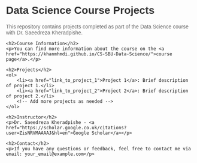 <!DOCTYPE html>
<html lang="en">
<head>
    <meta charset="UTF-8">
    <meta name="viewport" content="width=device-width, initial-scale=1.0">
    <title>Data Science Course Projects</title>
    <style>
        body {
            font-family: Arial, sans-serif;
            margin: 20px;
            padding: 20px;
        }
        h1, h2, h3 {
            color: #333;
        }
        p {
            color: #666;
        }
        a {
            color: #007bff;
            text-decoration: none;
        }
    </style>
</head>
<body>
    <h1>Data Science Course Projects</h1>
    <p>This repository contains projects completed as part of the Data Science course with Dr. Saeedreza Kheradpishe.</p>

    <h2>Course Information</h2>
    <p>You can find more information about the course on the <a href="https://khanmhmdi.github.io/CS-SBU-Data-Science/">course page</a>.</p>

    <h2>Projects</h2>
    <ol>
        <li><a href="link_to_project_1">Project 1</a>: Brief description of project 1.</li>
        <li><a href="link_to_project_2">Project 2</a>: Brief description of project 2.</li>
        <!-- Add more projects as needed -->
    </ol>

    <h2>Instructor</h2>
    <p>Dr. Saeedreza Kheradpishe - <a href="https://scholar.google.co.uk/citations?user=ZisNRVMAAAAJ&hl=en">Google Scholar</a></p>

    <h2>Contact</h2>
    <p>If you have any questions or feedback, feel free to contact me via email: your_email@example.com</p>
</body>
</html>
